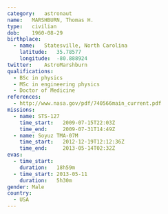 ```yaml
---
category:	astronaut
name:	MARSHBURN, Thomas H.
type:	civilian
dob:	1960-08-29
birthplace:
  - name:	Statesville, North Carolina
    latitude:	35.78577
    longitude:	-80.888924
twitter:	AstroMarshburn
qualifications:
  - BSc in physics
  - MSc in engineering physics
  - Doctor of Medicine
references:
  - http://www.nasa.gov/pdf/740566main_current.pdf
missions:
  - name: STS-127
    time_start:   2009-07-15T22:03Z
    time_end:     2009-07-31T14:49Z
  - name: Soyuz TMA-07M
    time_start:   2012-12-19T12:12:36Z
    time_end:     2013-05-14T02:32Z
evas:
  - time_start: 
    duration:   18h59m
  - time_start: 2013-05-11
    duration:   5h30m
gender:	Male
country:
  - USA
---
```

